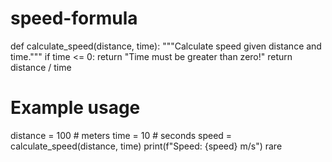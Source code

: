 # speed-formula
def calculate_speed(distance, time):
    """Calculate speed given distance and time."""
    if time <= 0:
        return "Time must be greater than zero!"
    return distance / time

# Example usage
distance = 100  # meters
time = 10  # seconds
speed = calculate_speed(distance, time)
print(f"Speed: {speed} m/s")
rare
